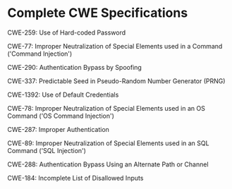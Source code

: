 

# Complete CWE Specifications

CWE-259: Use of Hard-coded Password

CWE-77: Improper Neutralization of Special Elements used in a Command ('Command Injection')

CWE-290: Authentication Bypass by Spoofing

CWE-337: Predictable Seed in Pseudo-Random Number Generator (PRNG)

CWE-1392: Use of Default Credentials

CWE-78: Improper Neutralization of Special Elements used in an OS Command ('OS Command Injection')

CWE-287: Improper Authentication

CWE-89: Improper Neutralization of Special Elements used in an SQL Command ('SQL Injection')

CWE-288: Authentication Bypass Using an Alternate Path or Channel

CWE-184: Incomplete List of Disallowed Inputs
